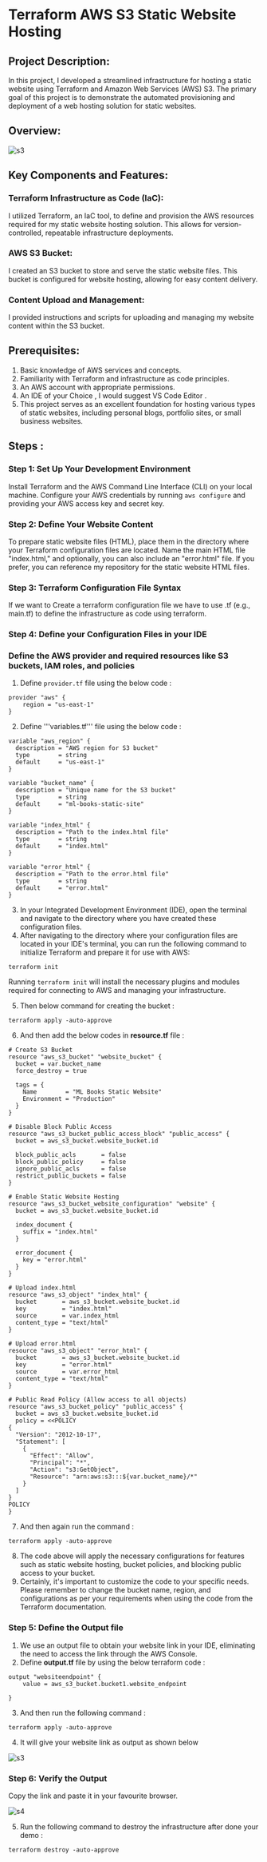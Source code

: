  #  Terraform AWS S3 Static Website Hosting

## Project Description:
In this project, I developed a streamlined infrastructure for hosting a static website using Terraform and Amazon Web Services (AWS) S3. The primary goal of this project is to demonstrate the automated provisioning and deployment of a web hosting solution for static websites.

## Overview:

![s3](https://github.com/mathesh-me/static-website-host-1/assets/144098846/ab68ff80-7841-4674-9b3c-ceac0710a39b)


## Key Components and Features:

### Terraform Infrastructure as Code (IaC):
I utilized Terraform, an IaC tool, to define and provision the AWS resources required for my static website hosting solution. This allows for version-controlled, repeatable infrastructure deployments.

### AWS S3 Bucket:
I created an S3 bucket to store and serve the static website files. This bucket is configured for website hosting, allowing for easy content delivery.

### Content Upload and Management: 
I provided instructions and scripts for uploading and managing my website content within the S3 bucket.

## Prerequisites:

1. Basic knowledge of AWS services and concepts.
2. Familiarity with Terraform and infrastructure as code principles.
3. An AWS account with appropriate permissions.
4. An IDE of your Choice , I would suggest VS Code Editor .
5. This project serves as an excellent foundation for hosting various types of static websites, including personal blogs, portfolio sites, or small business websites.


## Steps :

### Step 1: Set Up Your Development Environment

Install Terraform and the AWS Command Line Interface (CLI) on your local machine.
Configure your AWS credentials by running ```aws configure``` and providing your AWS access key and secret key.

### Step 2: Define Your Website Content

To prepare static website files (HTML), place them in the directory where your Terraform configuration files are located. Name the main HTML file "index.html," and optionally, you can also include an "error.html" file. If you prefer, you can reference my repository for the static website HTML files.

### Step 3: Terraform Configuration File Syntax

If we want to Create a terraform configuration file we have to use .tf (e.g., main.tf) to define the infrastructure as code using terraform.

### Step 4: Define your Configuration Files in your IDE
### Define the AWS provider and required resources like S3 buckets, IAM roles, and policies
1. Define ```provider.tf``` file using the below code :

```
provider "aws" {
    region = "us-east-1"
}
```
2. Define '''variables.tf''' file using the below code :

```
variable "aws_region" {
  description = "AWS region for S3 bucket"
  type        = string
  default     = "us-east-1"
}

variable "bucket_name" {
  description = "Unique name for the S3 bucket"
  type        = string
  default     = "ml-books-static-site"
}

variable "index_html" {
  description = "Path to the index.html file"
  type        = string
  default     = "index.html"
}

variable "error_html" {
  description = "Path to the error.html file"
  type        = string
  default     = "error.html"
}
```


3. In your Integrated Development Environment (IDE), open the terminal and navigate to the directory where you have created these configuration files.
4. After navigating to the directory where your configuration files are located in your IDE's terminal, you can run the following command to initialize Terraform and prepare it for use with AWS:

```shell
terraform init
```

Running `terraform init` will install the necessary plugins and modules required for connecting to AWS and managing your infrastructure.<br>

5. Then below command for creating the bucket :

```
terraform apply -auto-approve
```
6. And then add the below codes in __resource.tf__ file :
```
# Create S3 Bucket
resource "aws_s3_bucket" "website_bucket" {
  bucket = var.bucket_name
  force_destroy = true

  tags = {
    Name        = "ML Books Static Website"
    Environment = "Production"
  }
}

# Disable Block Public Access
resource "aws_s3_bucket_public_access_block" "public_access" {
  bucket = aws_s3_bucket.website_bucket.id

  block_public_acls       = false
  block_public_policy     = false
  ignore_public_acls      = false
  restrict_public_buckets = false
}

# Enable Static Website Hosting
resource "aws_s3_bucket_website_configuration" "website" {
  bucket = aws_s3_bucket.website_bucket.id

  index_document {
    suffix = "index.html"
  }

  error_document {
    key = "error.html"
  }
}

# Upload index.html
resource "aws_s3_object" "index_html" {
  bucket       = aws_s3_bucket.website_bucket.id
  key          = "index.html"
  source       = var.index_html
  content_type = "text/html"
}

# Upload error.html
resource "aws_s3_object" "error_html" {
  bucket       = aws_s3_bucket.website_bucket.id
  key          = "error.html"
  source       = var.error_html
  content_type = "text/html"
}

# Public Read Policy (Allow access to all objects)
resource "aws_s3_bucket_policy" "public_access" {
  bucket = aws_s3_bucket.website_bucket.id
  policy = <<POLICY
{
  "Version": "2012-10-17",
  "Statement": [
    {
      "Effect": "Allow",
      "Principal": "*",
      "Action": "s3:GetObject",
      "Resource": "arn:aws:s3:::${var.bucket_name}/*"
    }
  ]
}
POLICY
}
```

7. And then again run the command :

```
terraform apply -auto-approve
```
8. The code above will apply the necessary configurations for features such as static website hosting, bucket policies, and blocking public access to your bucket.
9. Certainly, it's important to customize the code to your specific needs. Please remember to change the bucket name, region, and configurations as per your requirements when using the code from the Terraform documentation.

### Step 5: Define the Output file

1. We use an output file to obtain your website link in your IDE, eliminating the need to access the link through the AWS Console.
2. Define __output.tf__ file by using the below terraform code :
```
output "websiteendpoint" {
    value = aws_s3_bucket.bucket1.website_endpoint
  
}
```
3. And then run the following command :

```
terraform apply -auto-approve
```
4. It will give your website link as output as shown below

![s3](https://github.com/mathesh-me/static-website-host-1/assets/144098846/90551cc8-ed1e-45c3-91b1-ffcce24666e1)

### Step 6: Verify the Output 

Copy the link and paste it in your favourite browser.

![s4](https://github.com/mathesh-me/static-website-host-1/assets/144098846/f1908092-afeb-427b-a129-cc291275f4ae)

5. Run the following command to destroy the infrastructure after done your demo :

```
terraform destroy -auto-approve
```




